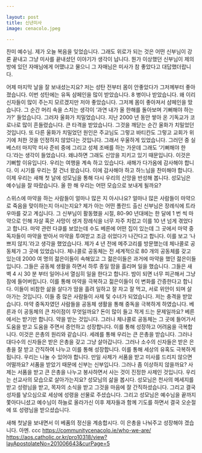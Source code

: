 ```yaml
---

layout: post
title: 신년미사
image: cenacolo.jpeg

---
```



찬미 예수님. 제가 오늘 복음을 잊었습니다. 그래도 위로가 되는 것은 어떤 신부님이 강론 끝내고 그냥 미사를 끝내셨던 이야기가 생각이 납니다. 뭔가 이상했던 신부님이 제의방에 있던 자매님에게 어땠냐고 물으니 그 자매님은 미사가 참 좋았다고 대답했더랍니다. 

어제 마지막 날을 잘 보내셨는지요? 저는 성탄 전부터 몸이 안좋았다가 그저께부터 좋아졌습니다. 이번 성탄에는 유독 샴페인을 많이 받았습니다. 8 병이나 받았습니다. 왜 이리 신자들이 많이 주는지 모르겠지만 저야 좋았습니다. 그저께 몸이 좋아져서 샴페인을 땄습니다. 그 순간 머리 속을 스치는 생각이 ‘과연 내가 올 한해를 돌아보며 기뻐해야 하는가?’ 들었습니다. 그러자 울화가 치밀었습니다. 지난 2000 년 동안 쌓아 온 기독교가 코로나로 많이 흔들렸습니다. 큰 타격을 받았습니다. 그것을 깨닫는 순간 울화가 치밀었던 것입니다. 또 다른 울화가 치밀었던 원인은 주교님도 그렇고 바티칸도 그렇고 교회가 위기에 처한 것을 인정하지 않았다는 것입니다. 그래서 우울하게 있었습니다. 그러던 중 실베스터 마지막 미사 준비 중에 그리고 성체 조배를 하는 가운데 그래도 ‘기뻐해야 한다.’라는 생각이 들었습니다. 왜냐하면 그래도 신앙을 지키고 있기 때문입니다. 이것은 기뻐할 이유입니다. 우리는 여행을 계속 하고 있습니다. 새해가 다가옴에 감사해야 합니다. 이 시기를 우리는 잘 건너 왔습니다. 이에 감사해야 하고 하느님을 찬미해야 합니다. 이제 우리는 새해 첫 날에 성모님을 통해 다시 우리의 신앙을 반성해 봅니다. 성모님은 예수님을 잘 따랐습니다. 올 한 해 우리는 어떤 모습으로 보내게 될까요?

스위스에 마약을 하는 사람들이 얼마나 많은 지 아시나요? 얼마나 많은 사람들이 마약으로 죽음을 맞이하는지 아시는지요? 제가 아는 어떤 폴란드 출신 신부님은 장례식에 트라우마를 갖고 계십니다. 그 신부님이 활동했을 시절, 80-90 년대에는 한 달에 1 번 씩 마약으로 인해 자살 혹은 사망이 생겨 장례식을 너무 자주 치렀고 이를
10 년 넘게 겪었다고 합니다. 마약 관련 다큐를 보았는데 수도 베른에 어떤 집이 있는데 그 곳에서 마약 중독자들이 마약을 받아서 마약을 투여받고 조금 쉬었다가 나간다고 합니다. 이를 보고 ‘나쁘지 않지.’라고 생각을 했었습니다. 제가 4 년 전에 메주고리를 방문했는데 체나콜로 공동체가 그 곳에 있었습니다. 체나콜로 공동체는 전 세계적으로 80 개의 공동체를 갖고 있는데 2000 여 명의 젊은이들이 속해있고 그 젊은이들은 과거에 마약을 했던 젊은이들입니다. 그들은 공동체 생활을 하면서 하루 종일 땀을 흘리며 일을 했습니다. 그들은 새벽 4 시 30 분 부터 일어나서 열심히 일을 한다고 합니다. 밤이 되면 너무 피곤해서 그냥 잠에 들어버립니다. 이를 통해 마약을 극복하고 젊은이들이 이 변화를 간증한다고 합니다. 이들이 비참한 삶을 살다가 땀을 흘려 일하고
잘 자고 잘 먹고, 서로 위안이 되며 살아가는 것입니다. 이들 중 많은 사람들이 사제 및 수녀가 되었습니다. 저는 충격을 받았습니다. 마약 중독자였던 사람들을 공동체 생활을 통해 중독을 극복하게 하였습니다. 베른과 이 공동체의 큰 차이점이 무엇일까요? 돈이 많이 들고 적게 드는 문제일까요? 베른에서는 받기만 합니다. 약을 받는 것입니다. 그러나 체나콜로 공동체는 그 곳에 들어가서 도움을 받고 도움을 주면서 증언하고 성장합니다. 이를 통해 성장하고 어려움을 극복합니다. 이것은 은총의 원리와 같습니다. 세례를 통해 우리는 큰 은총을 받습니다. 그러나 대다수의 신자들은 받은 은총을 갖고 그냥 살아갑니다. 그러나 소수의 신자들은 받은 은총을 잘 받고 간직하여 나누고 이를 통해 성장합니다. 이를 통해 세상의 유혹도 극복하게 됩니다. 우리는 나눌 수 있어야 합니다. 만일 사제가 서품을 받고 미사를 드리지 않으면 어떨까요? 서품을 받았기 때문에 신부는 신부입니다. 그러나 좀 이상하지 않을까요? 사제는 서품을 받고 큰 은총을 나누고 봉사하면서 사는 것이 진정한 사제인 것입니다. 우리는 선교사의 모습으로 살아가는지요? 성모님의 삶을 봅시다. 성모님은 천사의 메세지를 받고 성령님을 받고, 목자의 소식을 받고 그것을 마음에 잘 간직하셨습니다. 그리고 결국 성자를 낳으심으로 세상에 성령을 선물로 주셨습니다. 그리고 성모님은 예수님을 끝까지 쫓아다니셨고 예수님이 하늘로 올라가신 이후 제자들과 함께 기도를 하면서 결국 오순절에 또 성령님을 받으셨습니다.

새해 첫날을 보내면서 이 베품의 정신을 계송합시다. 이 은총을 나눠주고 성장해야 겠습니다. 아멘.
 ccc
https://communitycenacolo.ie/who-we-are/
https://aos.catholic.or.kr/pro10318/view?layApostolateNo=201006643&curPage=5